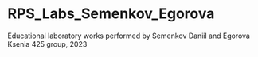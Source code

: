 # RPS_Labs_Semenkov_Egorova
 Educational laboratory works performed by Semenkov Daniil and Egorova Ksenia
 425 group, 2023
